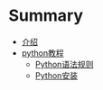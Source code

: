 # Summary

* [介绍](README.md)
* [python教程](pythonjiao_cheng.md)
   * [Python语法规则](pythonyu_fa_gui_ze.md)
   * [Python安装](pythonan_zhuang.md)

